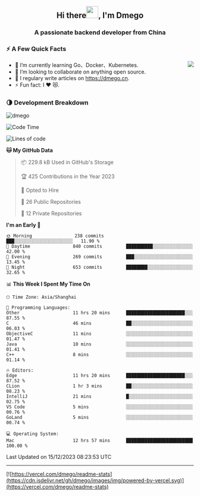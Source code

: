 <h2 align="center">Hi there<img src="https://cdn.jsdelivr.net/gh/dmego/images/img/Hi.gif" height="32" />, I'm Dmego </h2>
<h3 align="center">A passionate backend developer from China</h3>

### ⚡️ A Few Quick Facts

<img align="right" src="https://readme-stats-dmego.vercel.app/api?username=dmego&show_icons=true&icon_color=1573B3&hide_title=true&text_color=718096&bg_color=00000000&hide_border=true"/>

<ul>
    <li> 🌱 I’m currently learning Go、Docker、Kubernetes.</li>
    <li> 👯 I’m looking to collaborate on anything open source.</li>
    <li> 📝 I regulary write articles on <a href="https://dmego.cn">https://dmego.cn</a>.</li>
    <li> ⚡ Fun fact: I ❤️ 😻.</li>
</ul>

### 🌗 Development Breakdown

<img src="https://komarev.com/ghpvc/?username=dmego" alt="dmego" />

<!--START_SECTION:waka-->
![Code Time](http://img.shields.io/badge/Code%20Time-2%2C404%20hrs%204%20mins-blue)

![Lines of code](https://img.shields.io/badge/From%20Hello%20World%20I%27ve%20Written-681.2%20thousand%20lines%20of%20code-blue)

**🐱 My GitHub Data** 

> 📦 229.8 kB Used in GitHub's Storage 
 > 
> 🏆 425 Contributions in the Year 2023
 > 
> 💼 Opted to Hire
 > 
> 📜 26 Public Repositories 
 > 
> 🔑 12 Private Repositories 
 > 
**I'm an Early 🐤** 

```text
🌞 Morning                238 commits         ███░░░░░░░░░░░░░░░░░░░░░░   11.90 % 
🌆 Daytime                840 commits         ██████████░░░░░░░░░░░░░░░   42.00 % 
🌃 Evening                269 commits         ███░░░░░░░░░░░░░░░░░░░░░░   13.45 % 
🌙 Night                  653 commits         ████████░░░░░░░░░░░░░░░░░   32.65 % 
```


📊 **This Week I Spent My Time On** 

```text
🕑︎ Time Zone: Asia/Shanghai

💬 Programming Languages: 
Other                    11 hrs 20 mins      ██████████████████████░░░   87.55 % 
C                        46 mins             ██░░░░░░░░░░░░░░░░░░░░░░░   06.03 % 
ObjectiveC               11 mins             ░░░░░░░░░░░░░░░░░░░░░░░░░   01.47 % 
Java                     10 mins             ░░░░░░░░░░░░░░░░░░░░░░░░░   01.41 % 
C++                      8 mins              ░░░░░░░░░░░░░░░░░░░░░░░░░   01.14 % 

🔥 Editors: 
Edge                     11 hrs 20 mins      ██████████████████████░░░   87.52 % 
CLion                    1 hr 3 mins         ██░░░░░░░░░░░░░░░░░░░░░░░   08.23 % 
IntelliJ                 21 mins             █░░░░░░░░░░░░░░░░░░░░░░░░   02.75 % 
VS Code                  5 mins              ░░░░░░░░░░░░░░░░░░░░░░░░░   00.76 % 
GoLand                   5 mins              ░░░░░░░░░░░░░░░░░░░░░░░░░   00.74 % 

💻 Operating System: 
Mac                      12 hrs 57 mins      █████████████████████████   100.00 % 
```


 Last Updated on 15/12/2023 08:23:53 UTC
<!--END_SECTION:waka-->

---

[![https://vercel.com/dmego/readme-stats](https://cdn.jsdelivr.net/gh/dmego/images/img/powered-by-vercel.svg)](https://vercel.com/dmego/readme-stats)

